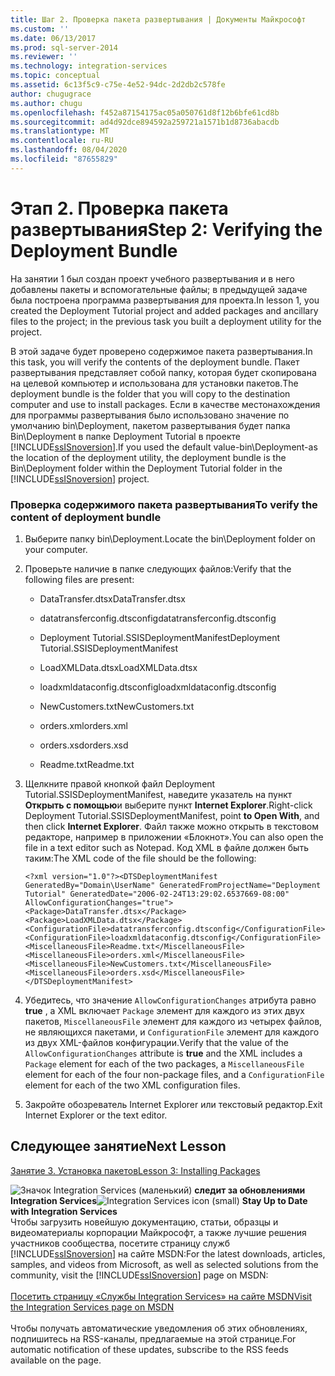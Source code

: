 ```yaml
---
title: Шаг 2. Проверка пакета развертывания | Документы Майкрософт
ms.custom: ''
ms.date: 06/13/2017
ms.prod: sql-server-2014
ms.reviewer: ''
ms.technology: integration-services
ms.topic: conceptual
ms.assetid: 6c13f5c9-c75e-4e52-94dc-2d2db2c578fe
author: chugugrace
ms.author: chugu
ms.openlocfilehash: f452a87154175ac05a050761d8f12b6bfe61cd8b
ms.sourcegitcommit: ad4d92dce894592a259721a1571b1d8736abacdb
ms.translationtype: MT
ms.contentlocale: ru-RU
ms.lasthandoff: 08/04/2020
ms.locfileid: "87655829"
---
```

# <a name="step-2-verifying-the-deployment-bundle"></a><span data-ttu-id="9676b-102">Этап 2. Проверка пакета развертывания</span><span class="sxs-lookup"><span data-stu-id="9676b-102">Step 2: Verifying the Deployment Bundle</span></span>
  <span data-ttu-id="9676b-103">На занятии 1 был создан проект учебного развертывания и в него добавлены пакеты и вспомогательные файлы; в предыдущей задаче была построена программа развертывания для проекта.</span><span class="sxs-lookup"><span data-stu-id="9676b-103">In lesson 1, you created the Deployment Tutorial project and added packages and ancillary files to the project; in the previous task you built a deployment utility for the project.</span></span>  
  
 <span data-ttu-id="9676b-104">В этой задаче будет проверено содержимое пакета развертывания.</span><span class="sxs-lookup"><span data-stu-id="9676b-104">In this task, you will verify the contents of the deployment bundle.</span></span> <span data-ttu-id="9676b-105">Пакет развертывания представляет собой папку, которая будет скопирована на целевой компьютер и использована для установки пакетов.</span><span class="sxs-lookup"><span data-stu-id="9676b-105">The deployment bundle is the folder that you will copy to the destination computer and use to install packages.</span></span> <span data-ttu-id="9676b-106">Если в качестве местонахождения для программы развертывания было использовано значение по умолчанию bin\Deployment, пакетом развертывания будет папка Bin\Deployment в папке Deployment Tutorial в проекте [!INCLUDE[ssISnoversion](../includes/ssisnoversion-md.md)].</span><span class="sxs-lookup"><span data-stu-id="9676b-106">If you used the default value-bin\Deployment-as the location of the deployment utility, the deployment bundle is the Bin\Deployment folder within the Deployment Tutorial folder in the [!INCLUDE[ssISnoversion](../includes/ssisnoversion-md.md)] project.</span></span>  
  
### <a name="to-verify-the-content-of-deployment-bundle"></a><span data-ttu-id="9676b-107">Проверка содержимого пакета развертывания</span><span class="sxs-lookup"><span data-stu-id="9676b-107">To verify the content of deployment bundle</span></span>  
  
1.  <span data-ttu-id="9676b-108">Выберите папку bin\Deployment.</span><span class="sxs-lookup"><span data-stu-id="9676b-108">Locate the bin\Deployment folder on your computer.</span></span>  
  
2.  <span data-ttu-id="9676b-109">Проверьте наличие в папке следующих файлов:</span><span class="sxs-lookup"><span data-stu-id="9676b-109">Verify that the following files are present:</span></span>  
  
    -   <span data-ttu-id="9676b-110">DataTransfer.dtsx</span><span class="sxs-lookup"><span data-stu-id="9676b-110">DataTransfer.dtsx</span></span>  
  
    -   <span data-ttu-id="9676b-111">datatransferconfig.dtsconfig</span><span class="sxs-lookup"><span data-stu-id="9676b-111">datatransferconfig.dtsconfig</span></span>  
  
    -   <span data-ttu-id="9676b-112">Deployment Tutorial.SSISDeploymentManifest</span><span class="sxs-lookup"><span data-stu-id="9676b-112">Deployment Tutorial.SSISDeploymentManifest</span></span>  
  
    -   <span data-ttu-id="9676b-113">LoadXMLData.dtsx</span><span class="sxs-lookup"><span data-stu-id="9676b-113">LoadXMLData.dtsx</span></span>  
  
    -   <span data-ttu-id="9676b-114">loadxmldataconfig.dtsconfig</span><span class="sxs-lookup"><span data-stu-id="9676b-114">loadxmldataconfig.dtsconfig</span></span>  
  
    -   <span data-ttu-id="9676b-115">NewCustomers.txt</span><span class="sxs-lookup"><span data-stu-id="9676b-115">NewCustomers.txt</span></span>  
  
    -   <span data-ttu-id="9676b-116">orders.xml</span><span class="sxs-lookup"><span data-stu-id="9676b-116">orders.xml</span></span>  
  
    -   <span data-ttu-id="9676b-117">orders.xsd</span><span class="sxs-lookup"><span data-stu-id="9676b-117">orders.xsd</span></span>  
  
    -   <span data-ttu-id="9676b-118">Readme.txt</span><span class="sxs-lookup"><span data-stu-id="9676b-118">Readme.txt</span></span>  
  
3.  <span data-ttu-id="9676b-119">Щелкните правой кнопкой файл Deployment Tutorial.SSISDeploymentManifest, наведите указатель на пункт **Открыть с помощью**и выберите пункт **Internet Explorer**.</span><span class="sxs-lookup"><span data-stu-id="9676b-119">Right-click Deployment Tutorial.SSISDeploymentManifest, point **to Open With**, and then click **Internet Explorer**.</span></span> <span data-ttu-id="9676b-120">Файл также можно открыть в текстовом редакторе, например в приложении «Блокнот».</span><span class="sxs-lookup"><span data-stu-id="9676b-120">You can also open the file in a text editor such as Notepad.</span></span> <span data-ttu-id="9676b-121">Код XML в файле должен быть таким:</span><span class="sxs-lookup"><span data-stu-id="9676b-121">The XML code of the file should be the following:</span></span>  
  
     `<?xml version="1.0"?><DTSDeploymentManifest GeneratedBy="Domain\UserName" GeneratedFromProjectName="Deployment Tutorial" GeneratedDate="2006-02-24T13:29:02.6537669-08:00" AllowConfigurationChanges="true"><Package>DataTransfer.dtsx</Package><Package>LoadXMLData.dtsx</Package><ConfigurationFile>datatransferconfig.dtsconfig</ConfigurationFile><ConfigurationFile>loadxmldataconfig.dtsconfig</ConfigurationFile><MiscellaneousFile>Readme.txt</MiscellaneousFile><MiscellaneousFile>orders.xml</MiscellaneousFile><MiscellaneousFile>NewCustomers.txt</MiscellaneousFile><MiscellaneousFile>orders.xsd</MiscellaneousFile></DTSDeploymentManifest>`  
  
4.  <span data-ttu-id="9676b-122">Убедитесь, что значение `AllowConfigurationChanges` атрибута равно **true** , а XML включает `Package` элемент для каждого из этих двух пакетов, `MiscellaneousFile` элемент для каждого из четырех файлов, не являющихся пакетами, и `ConfigurationFile` элемент для каждого из двух XML-файлов конфигурации.</span><span class="sxs-lookup"><span data-stu-id="9676b-122">Verify that the value of the `AllowConfigurationChanges` attribute is **true** and the XML includes a `Package` element for each of the two packages, a `MiscellaneousFile` element for each of the four non-package files, and a `ConfigurationFile` element for each of the two XML configuration files.</span></span>  
  
5.  <span data-ttu-id="9676b-123">Закройте обозреватель Internet Explorer или текстовый редактор.</span><span class="sxs-lookup"><span data-stu-id="9676b-123">Exit Internet Explorer or the text editor.</span></span>  
  
## <a name="next-lesson"></a><span data-ttu-id="9676b-124">Следующее занятие</span><span class="sxs-lookup"><span data-stu-id="9676b-124">Next Lesson</span></span>  
 [<span data-ttu-id="9676b-125">Занятие 3. Установка пакетов</span><span class="sxs-lookup"><span data-stu-id="9676b-125">Lesson 3: Installing Packages</span></span>](../integration-services/lesson-3-install-ssis-package.md)  
  
<span data-ttu-id="9676b-126">![Значок Integration Services (маленький)](media/dts-16.gif "Значок служб Integration Services (маленький)")  **следит за обновлениями Integration Services**</span><span class="sxs-lookup"><span data-stu-id="9676b-126">![Integration Services icon (small)](media/dts-16.gif "Integration Services icon (small)")  **Stay Up to Date with Integration Services**</span></span><br /> <span data-ttu-id="9676b-127">Чтобы загрузить новейшую документацию, статьи, образцы и видеоматериалы корпорации Майкрософт, а также лучшие решения участников сообщества, посетите страницу служб [!INCLUDE[ssISnoversion](../includes/ssisnoversion-md.md)] на сайте MSDN:</span><span class="sxs-lookup"><span data-stu-id="9676b-127">For the latest downloads, articles, samples, and videos from Microsoft, as well as selected solutions from the community, visit the [!INCLUDE[ssISnoversion](../includes/ssisnoversion-md.md)] page on MSDN:</span></span><br /><br /> [<span data-ttu-id="9676b-128">Посетить страницу «Службы Integration Services» на сайте MSDN</span><span class="sxs-lookup"><span data-stu-id="9676b-128">Visit the Integration Services page on MSDN</span></span>](https://go.microsoft.com/fwlink/?LinkId=136655)<br /><br /> <span data-ttu-id="9676b-129">Чтобы получать автоматические уведомления об этих обновлениях, подпишитесь на RSS-каналы, предлагаемые на этой странице.</span><span class="sxs-lookup"><span data-stu-id="9676b-129">For automatic notification of these updates, subscribe to the RSS feeds available on the page.</span></span>  
  
  
